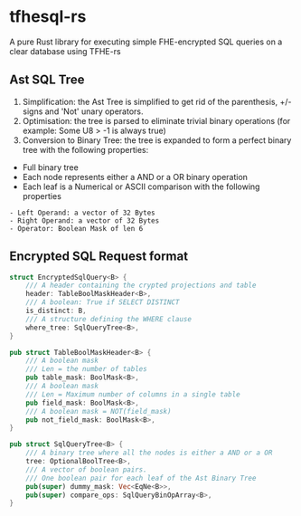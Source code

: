 # tfhesql-rs
A pure Rust library for executing simple FHE-encrypted SQL queries on a clear database using TFHE-rs

## Ast SQL Tree

1. Simplification: the Ast Tree is simplified to get rid of the parenthesis, +/- signs and 'Not' unary operators.
2. Optimisation: the tree is parsed to eliminate trivial binary operations (for example: Some U8 > -1 is always true)
3. Conversion to Binary Tree: the tree is expanded to form a perfect binary tree with the following properties:
- Full binary tree
- Each node represents either a AND or a OR binary operation
- Each leaf is a Numerical or ASCII comparison with the following properties
```
- Left Operand: a vector of 32 Bytes
- Right Operand: a vector of 32 Bytes
- Operator: Boolean Mask of len 6
```

## Encrypted SQL Request format

```rust
struct EncryptedSqlQuery<B> {
    /// A header containing the crypted projections and table
    header: TableBoolMaskHeader<B>,
    /// A boolean: True if SELECT DISTINCT 
    is_distinct: B,
    /// A structure defining the WHERE clause
    where_tree: SqlQueryTree<B>,
}

pub struct TableBoolMaskHeader<B> {
    /// A boolean mask
    /// Len = the number of tables
    pub table_mask: BoolMask<B>,
    /// A boolean mask 
    /// Len = Maximum number of columns in a single table
    pub field_mask: BoolMask<B>,
    /// A boolean mask = NOT(field_mask)
    pub not_field_mask: BoolMask<B>,
}

pub struct SqlQueryTree<B> {
    /// A binary tree where all the nodes is either a AND or a OR
    tree: OptionalBoolTree<B>,
    /// A vector of boolean pairs.
    /// One boolean pair for each leaf of the Ast Binary Tree
    pub(super) dummy_mask: Vec<EqNe<B>>,
    pub(super) compare_ops: SqlQueryBinOpArray<B>,
}

```
